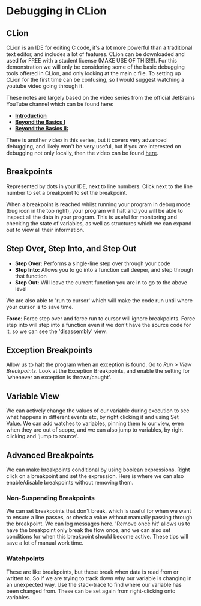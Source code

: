 # Debugging in CLion

## CLion

CLion is an IDE for editing C code, it's a lot more powerful than a traditional text editor, and includes a lot of features. CLion can be downloaded and used for FREE with a student license (MAKE USE OF THIS!!!). For this demonstration we will only be considering some of the basic debugging tools offered in CLion, and only looking at the main.c file. To setting up CLion for the first time can be confusing, so I would suggest watching a youtube video going through it.

These notes are largely based on the video series from the official JetBrains YouTube channel which can be found here:
- [**Introduction**](https://youtu.be/5wGsRdumueU)
- [**Beyond the Basics I**](https://youtu.be/g1cJFAJ206s)
- [**Beyond the Basics II:**](https://youtu.be/LltdJWtFhTA)

There is another video in this series, but it covers very advanced debugging, and likely won't be very useful, but if you are interested on debugging not only locally, then the video can be found [here](https://youtu.be/_bcGJDIeZiA).

## Breakpoints

Represented by dots in your IDE, next to line numbers. Click next to the line number to set a breakpoint to set the breakpoint. 

When a breakpoint is reached whilst running your program in debug mode (bug icon in the top right), your program will halt and you will be able to inspect all the data in your program. This is useful for monitoring and checking the state of variables, as well as structures which we can expand out to view all their information.

## Step Over, Step Into, and Step Out

- **Step Over:** Performs a single-line step over through your code
- **Step Into:** Allows you to go into a function call deeper, and step through that function
- **Step Out:** Will leave the current function you are in to go to the above level

We are also able to 'run to cursor' which will make the code run until where your cursor is to save time.

**Force**: Force step over and force run to cursor will ignore breakpoints. Force step into will step into a function even if we don't have the source code for it, so we can see the 'disassembly' view.

## Exception Breakpoints

Allow us to halt the program when an exception is found. Go to *Run > View Breakpoints*. Look at the Exception Breakpoints, and enable the setting for 'whenever an exception is thrown/caught'.

## Variable View

We can actively change the values of our variable during execution to see what happens in different events etc, by right clicking it and using Set Value. We can add watches to variables, pinning them to our view, even when they are out of scope, and we can also jump to variables, by right clicking and 'jump to source'.

## Advanced Breakpoints

We can make breakpoints conditional by using boolean expressions. Right click on a breakpoint and set the expression. Here is where we can also enable/disable breakpoints without removing them.

### Non-Suspending Breakpoints

We can set breakpoints that don't break, which is useful for when we want to ensure a line passes, or check a value without manually passing through the breakpoint. We can log messages here. 'Remove once hit' allows us to have the breakpoint only break the flow once, and we can also set conditions for when this breakpoint should become active. These tips will save a lot of manual work time.

### Watchpoints

These are like breakpoints, but these break when data is read from or written to. So if we are trying to track down why our variable is changing in an unexpected way. Use the stack-trace to find where our variable has been changed from. These can be set again from right-clicking onto variables.


